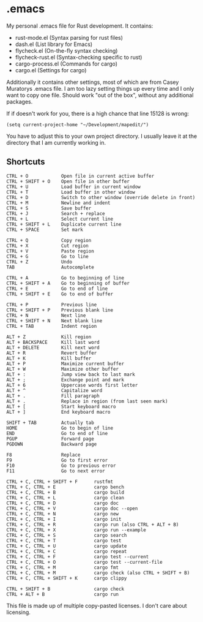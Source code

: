 # .emacs
My personal .emacs file for Rust development. It contains:

- rust-mode.el (Syntax parsing for rust files)
- dash.el (List library for Emacs)
- flycheck.el (On-the-fly syntax checking)
- flycheck-rust.el (Syntax-checking specific to rust)
- cargo-process.el (Commands for cargo)
- cargo.el (Settings for cargo)

Additionally it contains other settings, most of which are from Casey Muratorys .emacs file. I am too lazy setting things up every time and I only want to copy one file. Should work "out of the box", without any additional packages.

If if doesn't work for you, there is a high chance that line 15128 is wrong:

```
(setq current-project-home "~/Development/mapedit/")
```

You have to adjust this to your own project directory. I usually leave it at the directory that I am currently working in.

## Shortcuts

```
CTRL + O            Open file in current active buffer
CTRL + SHIFT + O    Open file in other buffer
CTRL + U            Load buffer in current window
CTRL + T            Load buffer in other window
CTRL + D            Switch to other window (override delete in front)
CTRL + M            Newline and indent
CTRL + S            Save buffer
CTRL + J            Search + replace
CTRL + L            Select current line
CTRL + SHIFT + L    Duplicate current line
CTRL + SPACE        Set mark

CTRL + Q            Copy region
CTRL + X            Cut region
CTRL + V            Paste region
CTRL + G            Go to line
CTRL + Z            Undo
TAB                 Autocomplete

CTRL + A            Go to beginning of line
CTRL + SHIFT + A    Go to beginning of buffer
CTRL + E            Go to end of line
CTRL + SHIFT + E    Go to end of buffer

CTRL + P            Previous line
CTRL + SHIFT + P    Previous blank line
CTRL + N            Next line
CTRL + SHIFT + N    Next blank line
CTRL + TAB          Indent region
    
ALT + Z             Kill region
ALT + BACKSPACE     Kill last word
ALT + DELETE        Kill next word
ALT + R             Revert buffer
ALT + K             Kill buffer
ALT + P             Maximize current buffer
ALT + W             Maximize other buffer
ALT + :             Jump view back to last mark
ALT + ;             Exchange point and mark
ALT + 6             Uppercase words first letter
ALT + ^             Capitalize word
ALT + .             Fill paragraph
ALT + .             Replace in region (from last seen mark)
ALT + [             Start keyboard macro
ALT + ]             End keyboard macro

SHIFT + TAB         Actually tab
HOME                Go to begin of line
END                 Go to end of line
PGUP                Forward page
PGDOWN              Backward page

F8                  Replace
F9                  Go to first error
F10                 Go to previous error
F11                 Go to next error

CTRL + C, CTRL + SHIFT + F      rustfmt
CTRL + C, CTRL + E              cargo bench
CTRL + C, CTRL + B              cargo build
CTRL + C, CTRL + L              cargo clean
CTRL + C, CTRL + D              cargo doc
CTRL + C, CTRL + V              cargo doc --open
CTRL + C, CTRL + N              cargo new
CTRL + C, CTRL + I              cargo init
CTRL + C, CTRL + R              cargo run (also CTRL + ALT + B)
CTRL + C, CTRL + X              cargo run --example
CTRL + C, CTRL + S              cargo search
CTRL + C, CTRL + T              cargo test
CTRL + C, CTRL + U              cargo update
CTRL + C, CTRL + C              cargo repeat
CTRL + C, CTRL + F              cargo test --current
CTRL + C, CTRL + O              cargo test --current-file
CTRL + C, CTRL + M              cargo fmt
CTRL + C, CTRL + M              cargo check (also CTRL + SHIFT + B)
CTRL + C, CTRL + SHIFT + K      cargo clippy
 
CTRL + SHIFT + B                cargo check
CTRL + ALT + B                  cargo run
```

This file is made up of multiple copy-pasted licenses. I don't care about licensing.
